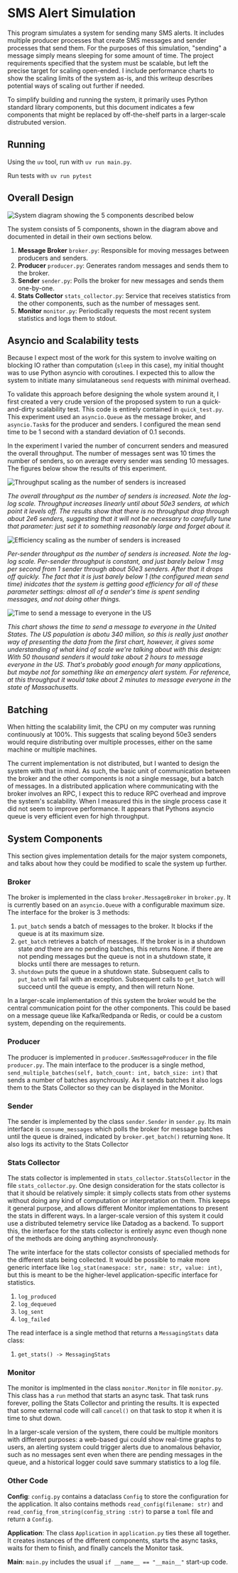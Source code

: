 # SMS Alert Simulation
This program simulates a system for sending many SMS alerts. It includes multiple producer processes that create SMS messages and sender processes that send them. For the purposes of this simulation, "sending" a message simply means sleeping for some amount of time. The project requirements specified that the system must be scalable, but left the precise target for scaling open-ended. I include performance charts to show the scaling limits of the system as-is, and this writeup describes potential ways of scaling out further if needed.

To simplify building and running the system, it primarily uses Python standard library components, but this document indicates a few components that might be replaced by off-the-shelf parts in a larger-scale distrubuted version.

## Running
Using the `uv` tool, run with `uv run main.py`.

Run tests with `uv run pytest`

## Overall Design
![System diagram showing the 5 components described below](figures/analog-system-diagram.png)

The system consists of 5 components, shown in the diagram above and documented in detail in their own sections below.
1. **Message Broker** `broker.py`: Responsible for moving messages between producers and senders.
2. **Producer** `producer.py`: Generates random messages and sends them to the broker.
3. **Sender** `sender.py`: Polls the broker for new messages and sends them one-by-one.
4. **Stats Collector** `stats_collector.py`: Service that receives statistics from the other components, such as the number of messages sent.
5. **Monitor** `monitor.py`: Periodically requests the most recent system statistics and logs them to stdout.

## Asyncio and Scalability tests
Because I expect most of the work for this system to involve waiting on blocking IO rather than computation (`sleep` in this case), my initial thought was to use Python asyncio with coroutines. I expected this to allow the system to initiate many simulataneous `send` requests with minimal overhead.

To validate this approach before designing the whole system around it, I first created a very crude version of the proposed system to run a quick-and-dirty scalability test. This code is entirely contained in `quick_test.py`. This experiment used an `asyncio.Queue` as the message broker, and `asyncio.Task`s for the producer and senders. I configured the mean send time to be 1 second with a standard deviation of 0.1 seconds.

In the experiment I varied the number of concurrent senders and measured the overall throughput. The number of messages sent was 10 times the number of senders, so on average every sender was sending 10 messages. The figures below show the results of this experiment.

![Throughput scaling as the number of senders is increased](figures/throughput.png)

*The overall throughput as the number of senders is increased. Note the log-log scale. Throughput increases linearly until about 50e3 senders, at which point it levels off. The results show that there is no throughput drop through about 2e6 senders, suggesting that it will not be necessary to carefully tune that parameter: just set it to something reasonably large and forget about it.*

![Efficiency scaling as the number of senders is increased](figures/throughput-per.png)

*Per-sender throughput as the number of senders is increased. Note the log-log scale. Per-sender throughput is constant, and just barely below 1 msg per second from 1 sender through about 50e3 senders. After that it drops off quickly. The fact that it is just barely below 1 (the configured mean send time) inidcates that the system is getting good efficiency for all of these parameter settings: almost all of a sender's time is spent sending messages, and not doing other things.*

![Time to send a message to everyone in the US](figures/us-pop-send.png)

*This chart shows the time to send a message to everyone in the United States. The US population is abotu 340 million, so this is really just another way of presenting the data from the first chart, however, it gives some understanding of what kind of scale we're talking about with this design: With 50 thousand senders it would take about 2 hours to message everyone in the US. That's probably good enough for many applications, but maybe not for something like an emergency alert system. For reference, at this throughput it would take about 2 minutes to message everyone in the state of Massachusetts.*

## Batching
When hitting the scalability limit, the CPU on my computer was running continuously at 100%. This suggests that scaling beyond 50e3 senders would require distributing over multiple processes, either on the same machine or multiple machines.

The current implementation is not distributed, but I wanted to design the system with that in mind. As such, the basic unit of communication between the broker and the other components is not a single message, but a batch of messages. In a distributed application where communicating with the broker involves an RPC, I expect this to reduce RPC overhead and improve the system's scalability. When I measured this in the single process case it did not seem to improve performance. It appears that Pythons asyncio queue is very efficient even for high throughput.

## System Components
This section gives implementation details for the major system componets, and talks about how they could be modified to scale the system up further.

### Broker
The broker is implemented in the class `broker.MessageBroker` in `broker.py`. It is currently based on an `asyncio.Queue` with a configurable maximum size. The interface for the broker is 3 methods:
1. `put_batch` sends a batch of messages to the broker. It blocks if the queue is at its maximum size.
2. `get_batch` retrieves a batch of messages. If the broker is in a shutdown state *and* there are no pending batches, this returns None. if there are not pending messages but the queue is not in a shutdown state, it blocks until there are messages to return.
3. `shutdown` puts the queue in a shutdown state. Subsequent calls to `put_batch` will fail with an exception. Subsequent calls to `get_batch` will succeed until the queue is empty, and then will return None.

In a larger-scale implementation of this system the broker would be the central communication point for the other components. This could be based on a message queue like Kafka/Redpanda or Redis, or could be a custom system, depending on the requirements.

### Producer
The producer is implemented in `producer.SmsMessageProducer` in the file `producer.py`. The main interface to the producer is a single method, `send_multiple_batches(self, batch_count: int, batch_size: int)` that sends a number of batches asynchrously. As it sends batches it also logs them to the Stats Collector so they can be displayed in the Monitor.

### Sender
The sender is implemented by the class `sender.Sender` in `sender.py`. Its main interface is `consume_messages` which polls the broker for message batches until the queue is drained, indicated by `broker.get_batch()` returning `None`. It also logs its activity to the Stats Collector

### Stats Collector
The stats collector is implemented in `stats_collector.StatsCollector` in the file `stats_collector.py`. One design consideration for the stats collector is that it should be relatively simple: it simply collects stats from other systems without doing any kind of computation or interpretation on them. This keeps it general purpose, and allows different Monitor implementations to present the stats in different ways. In a larger-scale version of this system it could use a distributed telemetry service like Datadog as a backend. To support this, the interface for the stats collector is entirely async even though none of the methods are doing anything asynchronously.

The write interface for the stats collector consists of specialied methods for the different stats being collected. It would be possible to make more generic interface like `log_stat(namespace: str, name: str, value: int)`, but this is meant to be the higher-level application-specific interface for statistics.
1. `log_produced`
2. `log_dequeued`
3. `log_sent`
4. `log_failed`

The read interface is a single method that returns a `MessagingStats` data class:
1. `get_stats() -> MessagingStats`

### Monitor
The monitor is implmented in the class `monitor.Monitor` in file `monitor.py`. This class has a `run` method that starts an async task. That task runs forever, polling the Stats Collector and printing the results. It is expected that some external code will call `cancel()` on that task to stop it when it is time to shut down.

In a larger-scale version of the system, there could be multiple monitors with different purposes: a web-based gui could show real-time graphs to users, an alerting system could trigger alerts due to anomalous behavior, such as no messages sent even when there are pending messages in the queue, and a historical logger could save summary statistics to a log file.


### Other Code
**Config**: `config.py` contains a dataclass `Config` to store the configuration for the application. It also contains methods `read_config(filename: str)` and `read_config_from_string(config_string :str)` to parse a `toml` file and return a `Config`.

**Application**: The class `Application` in `application.py` ties these all together. It creates instances of the different components, starts the async tasks, waits for them to finish, and finally cancels the Monitor task.

**Main**: `main.py` includes the usual `if __name__ == "__main__"` start-up code.
